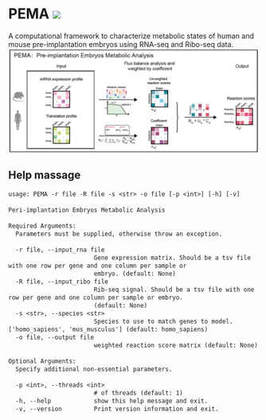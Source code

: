 # PEMA ![](https://img.shields.io/badge/version-v0.1.0-blue)
A computational framework to characterize metabolic states of human and mouse pre-implantation embryos using RNA-seq and Ribo-seq data.
![image](https://github.com/summus-kong/PEMA/blob/main/PEMA%20framework.png)

## Help massage
```
usage: PEMA -r file -R file -s <str> -o file [-p <int>] [-h] [-v]

Peri-implantation Embryos Metabolic Analysis

Required Arguments:
  Parameters must be supplied, otherwise throw an exception.

  -r file, --input_rna file
                        Gene expression matrix. Should be a tsv file with one row per gene and one column per sample or
                        embryo. (default: None)
  -R file, --input_ribo file
                        Rib-seq signal. Should be a tsv file with one row per gene and one column per sample or embryo.
                        (default: None)
  -s <str>, --species <str>
                        Species to use to match genes to model. ['homo_sapiens', 'mus_musculus'] (default: homo_sapiens)
  -o file, --output file
                        weighted reaction score matrix (default: None)

Optional Arguments:
  Specify additional non-essential parameters.

  -p <int>, --threads <int>
                        # of threads (default: 1)
  -h, --help            show this help message and exit.
  -v, --version         Print version information and exit.
```

